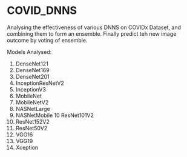 # COVID_DNNS

Analysing the effectiveness of various DNNS on COVIDx Dataset, and combining them to form an ensemble. Finally predict teh new image outcome by voting of ensemble.

Models Analysed:

1. DenseNet121
2. DenseNet169
3. DenseNet201
4. InceptionResNetV2
5. InceptionV3
6. MobileNet
7. MobileNetV2
8. NASNetLarge
9. NASNetMobile
10 ResNet101V2
11. ResNet152V2
12. ResNet50V2
13. VGG16
14. VGG19
15. Xception
